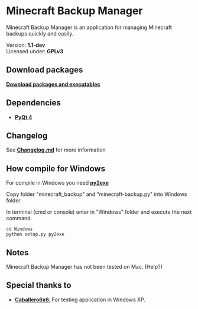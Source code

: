 Minecraft Backup Manager
====================================================================
Minecraft Backup Manager is an application for managing Minecraft
backups quickly and easily.

Version: **1.1-dev** <br />
Licensed under: **GPLv3**

Download packages
--------------------------------------------------------------------
**[Download packages and executables](http://luquedaniel.github.com/Minecraft_backup/)**

Dependencies
--------------------------------------------------------------------
- **[PyQt 4](http://www.riverbankcomputing.co.uk/software/pyqt/download)**

Changelog
--------------------------------------------------------------------
See **[Changelog.md](https://github.com/LuqueDaniel/Minecraft_backup/blob/master/Changelog.md)** for more information

How compile for Windows
--------------------------------------------------------------------
For compile in Windows you need **[py2exe](http://www.py2exe.org/)**

Copy folder "minecraft_backup" and "minecraft-backup.py" into Windows folder.

In terminal (cmd or console) enter in "Windows" folder and execute the next command.

``` shell
cd Windows
python setup.py py2exe
```

Notes
--------------------------------------------------------------------
Minecraft Backup Manager has not been tested on Mac. (Help?)

Special thanks to
--------------------------------------------------------------------
- **[Caballero6x6](http://twitter.com/caballero6x6)**, For testing application in Windows XP.
